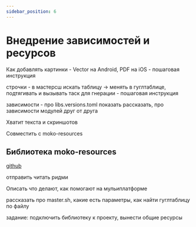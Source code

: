 ```yaml
---
sidebar_position: 6
---
```


# Внедрение зависимостей и ресурсов

Как добавлять картинки - Vector на Android, PDF на iOS - пошаговая инструкция

строчки - в мастерсш искать таблицу -> менять в гуглтаблице, подтягивать и вызывать таск для гнерации - пошаговая инструкция 

зависимости - про libs.versions.toml показать рассказать, про зависимости модулей друг от друга

Хватит текста и скриншотов

Совместить с moko-resources

## Библиотека moko-resources

[github](https://github.com/icerockdev/moko-resources)

отправить читать ридми

Описать что делают, как помогают на мульиплатформе

рассказать про master.sh, какие есть параметры, как найти гуглтаблицу по файлу

задание: подключить библиотеку к проекту, вынести общие ресурсы